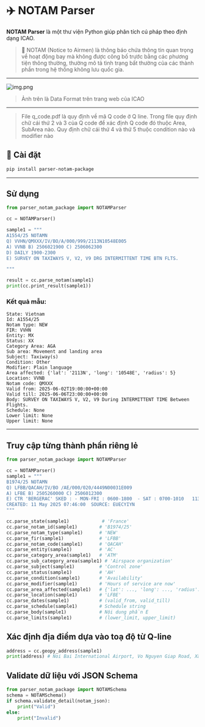 # ✈️ NOTAM Parser

**NOTAM Parser** là một thư viện Python giúp phân tích cú pháp theo định dạng ICAO.

> 📌 NOTAM (Notice to Airmen) là thông báo chứa thông tin quan trọng về hoạt động bay mà không được công bố trước bằng các phương tiện thông thường, thường mô tả tình trạng bất thường của các thành phần trong hệ thống không lưu quốc gia.

---

![img.png](img.png)

> Ảnh trên là Data Format trên trang web của ICAO

---
> File q_code.pdf là quy định về mã Q code ở Q line. Trong file quy định chữ cái thứ 2 và 3 của Q code để xác định Q code đó thuộc Area, SubArea nào. Quy định chữ cái thứ 4 và thứ 5 thuộc condition nào và modifier nào
> 

## 🚀 Cài đặt

```bash
pip install parser-notam-package
````

---

## Sử dụng

```python
from parser_notam_package import NOTAMParser

cc = NOTAMParser()

sample1 = """
A1554/25 NOTAMN 
Q) VVHN/QMXXX/IV/BO/A/000/999/2113N10548E005
A) VVNB B) 2506021900 C) 2506062300 
D) DAILY 1900-2300
E) SURVEY ON TAXIWAYS V, V2, V9 DRG INTERMITTENT TIME BTN FLTS.

"""

result = cc.parse_notam(sample1)
print(cc.print_result(sample1))
```

### Kết quả mẫu:

```
State: Vietnam
Id: A1554/25
Notam type: NEW
FIR: VVHN
Entity: MX
Status: XX
Category Area: AGA
Sub area: Movement and landing area
Subject: Taxiway(s)
Condition: Other
Modifier: Plain language
Area affected: {'lat': '2113N', 'long': '10548E', 'radius': 5}
Location: VVNB
Notam code: QMXXX
Valid from: 2025-06-02T19:00:00+00:00
Valid till: 2025-06-06T23:00:00+00:00
Body: SURVEY ON TAXIWAYS V, V2, V9 During INTERMITTENT TIME Between Flights.
Schedule: None
Lower limit: None
Upper limit: None
```

---

## Truy cập từng thành phần riêng lẻ
```python
from parser_notam_package import NOTAMParser

cc = NOTAMParser()
sample1 = """
B1974/25 NOTAMN 
Q) LFBB/QACAH/IV/BO /AE/000/020/4449N00031E009 
A) LFBE B) 2505260000 C) 2506012300 
E) CTR 'BERGERAC' SKED : - MON-FRI : 0600-1800  - SAT : 0700-1010   1130-1700 - SUN : 0645-1000   1120-1645 POSSIBLE 1HR EXTENSION FOR SKED COMMERCIAL FLIGHTS. OUTSIDE THESE SKED, CTR DOWNGRADED TO G AND AD CTL NOT PROVIDED. 
CREATED: 11 May 2025 07:46:00  SOURCE: EUECYIYN
"""

cc.parse_state(sample1)            # 'France'
cc.parse_notam_id(sample1)        # 'B1974/25'
cc.parse_notam_type(sample1)      # 'NEW'
cc.parse_fir(sample1)             # 'LFBB'
cc.parse_notam_code(sample1)      # 'QACAH'
cc.parse_entity(sample1)          # 'AC'
cc.parse_category_area(sample1)   # 'ATM'
cc.parse_sub_category_area(sample1) # 'Airspace organization'
cc.parse_subject(sample1)         # 'Control zone'
cc.parse_status(sample1)          # 'AH'
cc.parse_condition(sample1)       # 'Availability'
cc.parse_modifier(sample1)        # 'Hours of service are now'
cc.parse_area_affected(sample1)   # {'lat': ..., 'long': ..., 'radius': ...}
cc.parse_location(sample1)        # 'LFBE'
cc.parse_dates(sample1)           # (valid_from, valid_till)
cc.parse_schedule(sample1)        # Schedule string
cc.parse_body(sample1)            # Nội dung phần E
cc.parse_limits(sample1)          # (lower_limit, upper_limit)
```

## Xác định địa điểm dựa vào toạ độ từ Q-line
```python
address = cc.geopy_address(sample1)
print(address) # Noi Bai International Airport, Vo Nguyen Giap Road, Xã Phú Cường, Sóc Sơn District, Hà Nội, Vietnam
```
## Validate dữ liệu với JSON Schema
```python
from parser_notam_package import NOTAMSchema
schema = NOTAMSchema()
if schema.validate_detail(notam_json):
    print("Valid")
else:
    print("Invalid")
```
